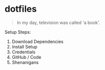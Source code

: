 # dotfiles

> In my day, television was called 'a book'.

Setup Steps:

1. Download Dependencies
2. Install Setup
3. Credentials
4. GitHub / Code
5. Shenanigans

